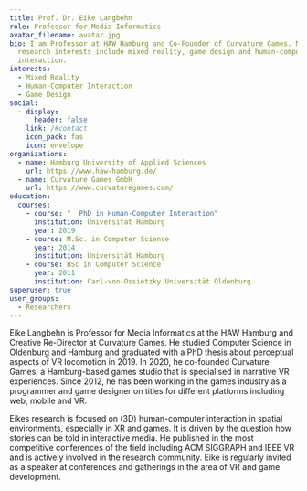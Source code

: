 ```yaml
---
title: Prof. Dr. Eike Langbehn
role: Professor for Media Informatics
avatar_filename: avatar.jpg
bio: I am Professor at HAW Hamburg and Co-Founder of Curvature Games. My
  research interests include mixed reality, game design and human-computer
  interaction.
interests:
  - Mixed Reality
  - Human-Computer Interaction
  - Game Design
social:
  - display:
      header: false
    link: /#contact
    icon_pack: fas
    icon: envelope
organizations:
  - name: Hamburg University of Applied Sciences
    url: https://www.haw-hamburg.de/
  - name: Curvature Games GmbH
    url: https://www.curvaturegames.com/
education:
  courses:
    - course: "  PhD in Human-Computer Interaction"
      institution: Universität Hamburg
      year: 2019
    - course: M.Sc. in Computer Science
      year: 2014
      institution: Universität Hamburg
    - course: BSc in Computer Science
      year: 2011
      institution: Carl-von-Ossietzky Universität Oldenburg
superuser: true
user_groups:
  - Researchers
---
```

Eike Langbehn is Professor for Media Informatics at the HAW Hamburg and Creative Re-Director at Curvature Games. He studied Computer Science in Oldenburg and Hamburg and graduated with a PhD thesis about perceptual aspects of VR locomotion in 2019. In 2020, he co-founded Curvature Games, a Hamburg-based games studio that is specialised in narrative VR experiences. Since 2012, he has been working in the games industry as a programmer and game designer on titles for different platforms including web, mobile and VR.

Eikes research is focused on (3D) human-computer interaction in spatial environments, especially in XR and games. It is driven by the question how stories can be told in interactive media. He published in the most competitive conferences of the field including ACM SIGGRAPH and IEEE VR and is actively involved in the research community. Eike is regularly invited as a speaker at conferences and gatherings in the area of VR and game development.